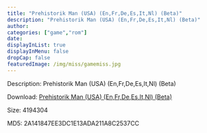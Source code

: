 ```yaml
---
title: "Prehistorik Man (USA) (En,Fr,De,Es,It,Nl) (Beta)"
description: "Prehistorik Man (USA) (En,Fr,De,Es,It,Nl) (Beta)"
author: 
categories: ["game","rom"]
date: 
displayInList: true
displayInMenu: false
dropCap: false
featuredImage: /img/miss/gamemiss.jpg
---
```


Description: Prehistorik Man (USA) (En,Fr,De,Es,It,Nl) (Beta)

Download: <a style="text-decoration:underline;" href="https://mega.nz/#!zGQgEArB!wPtKvl8tuyancF4EYWqI7vLwc6mBgzSVdkzWK4f9o3s" target = "_blank" rel = "nofollow" > Prehistorik Man (USA) (En,Fr,De,Es,It,Nl) (Beta)</a>

Size: 4194304

MD5: 2A141847EE3DC1E13ADA211A8C2537CC

